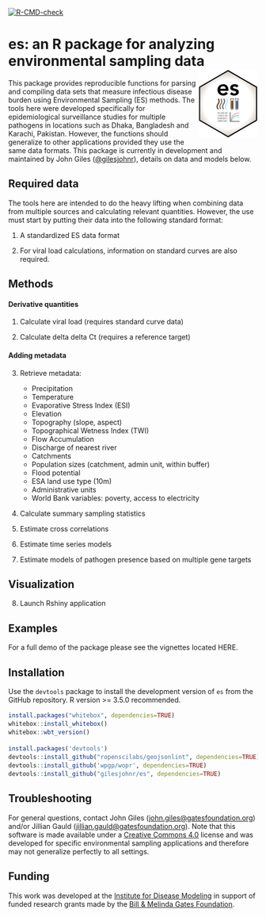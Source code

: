 <!-- badges: start -->
[![R-CMD-check](https://github.com/gilesjohnr/es/actions/workflows/R-CMD-check.yaml/badge.svg)](https://github.com/gilesjohnr/es/actions/workflows/R-CMD-check.yaml)
<!-- badges: end -->

# **es**: an R package for analyzing environmental sampling data <img src="man/figures/logo.png" align="right" height="138" alt="" />

This package provides reproducible functions for parsing and compiling data sets that measure infectious disease burden using Environmental Sampling (ES) methods. The tools here were developed specifically for epidemiological surveillance studies for multiple pathogens in locations such as Dhaka, Bangladesh and Karachi, Pakistan. However, the functions should generalize to other applications provided they use the same data formats. This package is currently in development and maintained by John Giles ([@gilesjohnr](https://github.com/gilesjohnr)), details on data and models below.


## Required data

The tools here are intended to do the heavy lifting when combining data from multiple sources and calculating relevant quantities. However, the use must start by putting their data into the following standard format:

  1. A standardized ES data format
  
  2. For viral load calculations, information on standard curves are also required.



## Methods

#### Derivative quantities

  1. Calculate viral load (requires standard curve data)
  
  2. Calculate delta delta Ct (requires a reference target)
  
#### Adding metadata

  3. Retrieve metadata: 
  
     - Precipitation
     - Temperature
     - Evaporative Stress Index (ESI)
     - Elevation
     - Topography (slope, aspect)
     - Topographical Wetness Index (TWI)
     - Flow Accumulation
     - Discharge of nearest river
     - Catchments
     - Population sizes (catchment, admin unit, within buffer)
     - Flood potential
     - ESA land use type (10m)
     - Administrative units
     - World Bank variables: poverty, access to electricity
     
  
  4. Calculate summary sampling statistics
  
  5. Estimate cross correlations
  
  6. Estimate time series models
  
  7. Estimate models of pathogen presence based on multiple gene targets

## Visualization

  8. Launch Rshiny application

## Examples

For a full demo of the package please see the vignettes located HERE.


## Installation

Use the `devtools` package to install the development version of `es` from the GitHub repository. R version >= 3.5.0 recommended.
```r
install.packages("whitebox", dependencies=TRUE)
whitebox::install_whitebox()
whitebox::wbt_version()

install.packages('devtools')
devtools::install_github("ropenscilabs/geojsonlint", dependencies=TRUE)
devtools::install_github('wpgp/wopr', dependencies=TRUE)
devtools::install_github("gilesjohnr/es", dependencies=TRUE)
```


## Troubleshooting

For general questions, contact John Giles (john.giles@gatesfoundation.org) and/or Jillian Gauld (jillian.gauld@gatesfoundation.org). Note that this software is made available under a [Creative Commons 4.0](https://creativecommons.org/licenses/by/4.0/) license and was developed for specific environmental sampling applications and therefore may not generalize perfectly to all settings.


## Funding

This work was developed at the [Institute for Disease Modeling](https://www.idmod.org/) in support of funded research grants made by the [Bill \& Melinda Gates Foundation](https://www.gatesfoundation.org/).
